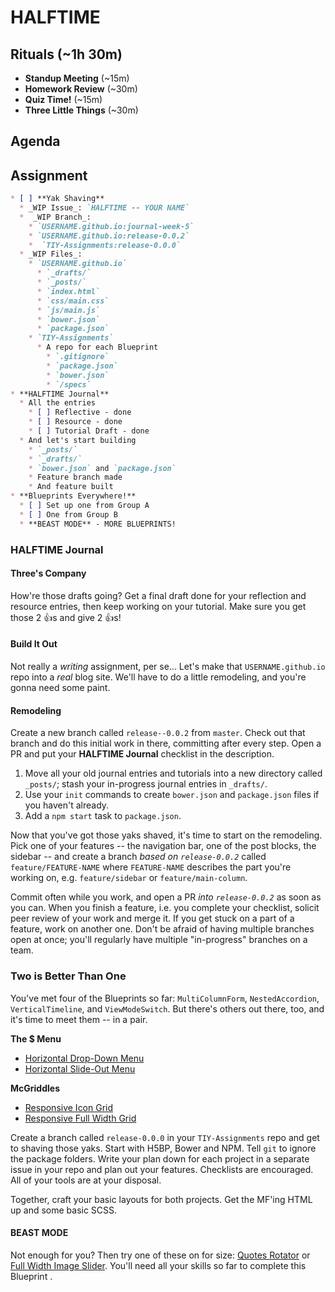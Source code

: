 # HALFTIME

## Rituals (~1h 30m)

* **Standup Meeting** (~15m)
* **Homework Review** (~30m)
* **Quiz Time!** (~15m)
* **Three Little Things** (~30m)

## Agenda

## Assignment

```markdown
* [ ] **Yak Shaving**
  * _WIP Issue_: `HALFTIME -- YOUR NAME`
  *  _WIP Branch_:
    * `USERNAME.github.io:journal-week-5`
    * `USERNAME.github.io:release-0.0.2`
    *  `TIY-Assignments:release-0.0.0`
  * _WIP Files_:
    * `USERNAME.github.io`
      * `_drafts/`
      * `_posts/`
      * `index.html`
      * `css/main.css`
      * `js/main.js`
      * `bower.json`
      * `package.json`
    * `TIY-Assignments`
      * A repo for each Blueprint
        * `.gitignore`
        * `package.json`
        * `bower.json`
        * `/specs`
* **HALFTIME Journal**
  * All the entries
    * [ ] Reflective - done
    * [ ] Resource - done
    * [ ] Tutorial Draft - done
  * And let's start building
    * `_posts/`
    * `_drafts/`
    * `bower.json` and `package.json`
    * Feature branch made
    * And feature built
* **Blueprints Everywhere!**
  * [ ] Set up one from Group A
  * [ ] One from Group B
  * **BEAST MODE** - MORE BLUEPRINTS!
```

### HALFTIME Journal

#### Three's Company

How're those drafts going? Get a final draft done for your reflection and resource entries, then keep working on your tutorial. Make sure you get those 2 :+1:s and give 2 :+1:s!

#### Build It Out

Not really a _writing_ assignment, per se... Let's make that `USERNAME.github.io` repo into a _real_ blog site. We'll have to do a little remodeling, and you're gonna need some paint.

#### Remodeling

Create a new branch called `release--0.0.2` from `master`. Check out that branch and do this initial work in there, committing after every step. Open a PR and put your **HALFTIME Journal** checklist in the description.

1. Move all your old journal entries and tutorials into a new directory called `_posts/`; stash your in-progress journal entries in `_drafts/`.
1. Use your `init` commands to create `bower.json` and `package.json` files if you haven't already.
1. Add a `npm start` task to `package.json`.

Now that you've got those yaks shaved, it's time to start on the remodeling. Pick one of your features -- the navigation bar, one of the post blocks, the sidebar -- and create a branch _based on `release-0.0.2`_ called `feature/FEATURE-NAME` where `FEATURE-NAME` describes the part you're working on, e.g. `feature/sidebar` or `feature/main-column`.

Commit often while you work, and open a PR _into `release-0.0.2`_ as soon as you can. When you finish a feature, i.e. you complete your checklist, solicit peer review of your work and merge it. If you get stuck on a part of a feature, work on another one. Don't be afraid of having multiple branches open at once; you'll regularly have multiple "in-progress" branches on a team.

### Two is Better Than One

You've met four of the Blueprints so far: `MultiColumnForm`, `NestedAccordion`, `VerticalTimeline`, and  `ViewModeSwitch`. But there's others out there, too, and it's time to meet them -- in a pair.

**The $ Menu**
* [Horizontal Drop-Down Menu](http://tympanus.net/codrops/2013/03/05/horizontal-drop-down-menu/)
* [Horizontal Slide-Out Menu](http://tympanus.net/codrops/2013/05/17/horizontal-slide-out-menu/)

**McGriddles**
* [Responsive Icon Grid](http://tympanus.net/codrops/2013/07/01/responsive-icon-grid/)
* [Responsive Full Width Grid](http://tympanus.net/codrops/2013/04/17/responsive-full-width-grid/)

Create a branch called `release-0.0.0` in your `TIY-Assignments` repo and get to shaving those yaks. Start with H5BP, Bower and NPM. Tell `git` to ignore the package folders. Write your plan down for each project in a separate issue in your repo and plan out your features. Checklists are encouraged. All of your tools are at your disposal.

Together, craft your basic layouts for both projects. Get the MF'ing HTML up and some basic SCSS. 

#### BEAST MODE

Not enough for you? Then try one of these on for size: [Quotes Rotator](http://tympanus.net/codrops/2013/03/29/quotes-rotator/) or [Full Width Image Slider](http://tympanus.net/codrops/2013/02/26/full-width-image-slider/). You'll need all your skills so far to complete this Blueprint .
